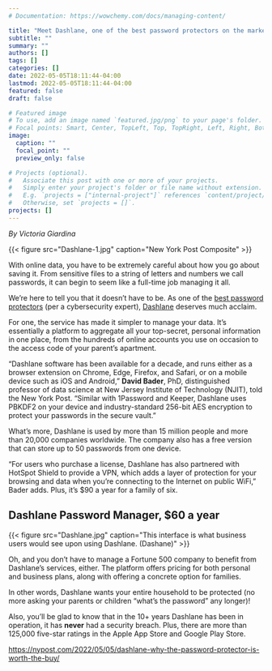 ```yaml
---
# Documentation: https://wowchemy.com/docs/managing-content/

title: "Meet Dashlane, one of the best password protectors on the market"
subtitle: ""
summary: ""
authors: []
tags: []
categories: []
date: 2022-05-05T18:11:44-04:00
lastmod: 2022-05-05T18:11:44-04:00
featured: false
draft: false

# Featured image
# To use, add an image named `featured.jpg/png` to your page's folder.
# Focal points: Smart, Center, TopLeft, Top, TopRight, Left, Right, BottomLeft, Bottom, BottomRight.
image:
  caption: ""
  focal_point: ""
  preview_only: false

# Projects (optional).
#   Associate this post with one or more of your projects.
#   Simply enter your project's folder or file name without extension.
#   E.g. `projects = ["internal-project"]` references `content/project/deep-learning/index.md`.
#   Otherwise, set `projects = []`.
projects: []
---
```


*By Victoria Giardina*

{{< figure src="Dashlane-1.jpg" caption="New York Post Composite" >}}

With online data, you have to be extremely careful about how you go about saving it. From sensitive files to a string of letters and numbers we call passwords, it can begin to seem like a full-time job managing it all.

We’re here to tell you that it doesn’t have to be. As one of the [best password protectors](https://nypost.com/article/best-password-managers-per-experts/) (per a cybersecurity expert), [Dashlane](https://www.dashlane.com/) deserves much acclaim.

For one, the service has made it simpler to manage your data. It’s essentially a platform to aggregate all your top-secret, personal information in one place, from the hundreds of online accounts you use on occasion to the access code of your parent’s apartment.

“Dashlane software has been available for a decade, and runs either as a browser extension on Chrome, Edge, Firefox, and Safari, or on a mobile device such as iOS and Android,” **David Bader**, PhD, distinguished professor of data science at New Jersey Institute of Technology (NJIT), told the New York Post. “Similar with 1Password and Keeper, Dashlane uses PBKDF2 on your device and industry-standard 256-bit AES encryption to protect your passwords in the secure vault.”

What’s more, Dashlane is used by more than 15 million people and more than 20,000 companies worldwide. The company also has a free version that can store up to 50 passwords from one device.

“For users who purchase a license, Dashlane has also partnered with HotSpot Shield to provide a VPN, which adds a layer of protection for your browsing and data when you’re connecting to the Internet on public WiFi,” Bader adds. Plus, it’s $90 a year for a family of six.

## Dashlane Password Manager, $60 a year ##

{{< figure src="Dashlane.jpg" caption="This interface is what business users would see upon using Dashlane. (Dashane)" >}}

Oh, and you don’t have to manage a Fortune 500 company to benefit from Dashlane’s services, either. The platform offers pricing for both personal and business plans, along with offering a concrete option for families.

In other words, Dashlane wants your entire household to be protected (no more asking your parents or children “what’s the password” any longer)!

Also, you’ll be glad to know that in the 10+ years Dashlane has been in operation, it has **never** had a security breach. Plus, there are more than 125,000 five-star ratings in the Apple App Store and Google Play Store.

https://nypost.com/2022/05/05/dashlane-why-the-password-protector-is-worth-the-buy/
